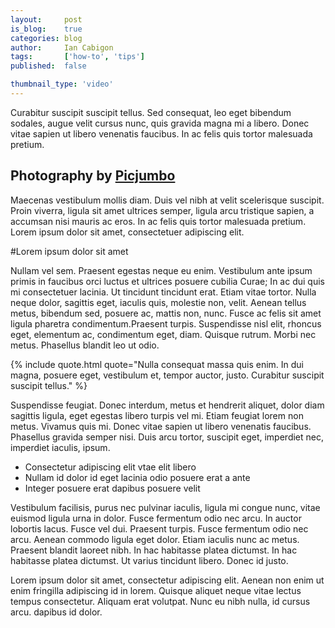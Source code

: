 ```yaml
---
layout:		post
is_blog: 	true
categories: blog
author:		Ian Cabigon
tags:		['how-to', 'tips']
published:  false

thumbnail_type: 'video'
---
```


Curabitur suscipit suscipit tellus. Sed consequat, leo eget bibendum sodales, augue velit cursus nunc, quis gravida magna mi a libero. Donec vitae sapien ut libero venenatis faucibus. In ac felis quis tortor malesuada pretium.

## Photography by [Picjumbo](#)

Maecenas vestibulum mollis diam. Duis vel nibh at velit scelerisque suscipit. Proin viverra, ligula sit amet ultrices semper, ligula arcu tristique sapien, a accumsan nisi mauris ac eros. In ac felis quis tortor malesuada pretium. Lorem ipsum dolor sit amet, consectetuer adipiscing elit.

#Lorem ipsum dolor sit amet

Nullam vel sem. Praesent egestas neque eu enim. Vestibulum ante ipsum primis in faucibus orci luctus et ultrices posuere cubilia Curae; In ac dui quis mi consectetuer lacinia. Ut tincidunt tincidunt erat. Etiam vitae tortor. Nulla neque dolor, sagittis eget, iaculis quis, molestie non, velit. Aenean tellus metus, bibendum sed, posuere ac, mattis non, nunc. Fusce ac felis sit amet ligula pharetra condimentum.Praesent turpis. Suspendisse nisl elit, rhoncus eget, elementum ac, condimentum eget, diam. Quisque rutrum. Morbi nec metus. Phasellus blandit leo ut odio.


{% include quote.html quote="Nulla consequat massa quis enim. In dui magna, posuere eget, vestibulum et, tempor auctor, justo. Curabitur suscipit suscipit tellus." %}

Suspendisse feugiat. Donec interdum, metus et hendrerit aliquet, dolor diam sagittis ligula, eget egestas libero turpis vel mi. Etiam feugiat lorem non metus. Vivamus quis mi. Donec vitae sapien ut libero venenatis faucibus. Phasellus gravida semper nisi. Duis arcu tortor, suscipit eget, imperdiet nec, imperdiet iaculis, ipsum.


- Consectetur adipiscing elit vtae elit libero
- Nullam id dolor id eget lacinia odio posuere erat a ante
- Integer posuere erat dapibus posuere velit



Vestibulum facilisis, purus nec pulvinar iaculis, ligula mi congue nunc, vitae euismod ligula urna in dolor. Fusce fermentum odio nec arcu. In auctor lobortis lacus. Fusce vel dui. Praesent turpis. Fusce fermentum odio nec arcu. Aenean commodo ligula eget dolor. Etiam iaculis nunc ac metus. Praesent blandit laoreet nibh. In hac habitasse platea dictumst. In hac habitasse platea dictumst. Ut varius tincidunt libero. Donec id justo.


Lorem ipsum dolor sit amet, consectetur adipiscing elit. Aenean non enim ut enim fringilla adipiscing id in lorem. Quisque aliquet neque vitae lectus tempus consectetur. Aliquam erat volutpat. Nunc eu nibh nulla, id cursus arcu. dapibus id dolor. </p>